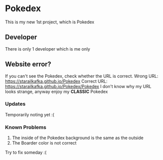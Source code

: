 # Pokedex
This is my new 1st project, which is Pokedex

## Developer
There is only 1 developer which is me only

## Website error?
If you can't see the Pokedex, check whether the URL is correct.
Wrong URL: https://starailkafka.github.io/Pokedex
Correct URL: https://starailkafka.github.io/Pokedex/Pokedex
I don't know why my URL looks strange, anyway enjoy my <b>CLASSIC</b> Pokedex

### Updates
Temporarily noting yet :(

### Known Problems
1) The inside of the Pokedex background is the same as the outside
2) The Boarder color is not correct

Try to fix someday :(
